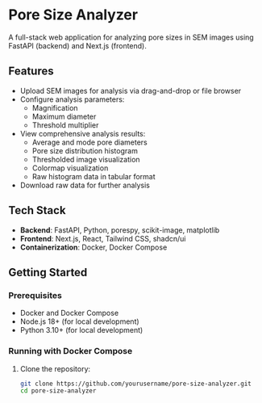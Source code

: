 # Pore Size Analyzer

A full-stack web application for analyzing pore sizes in SEM images using FastAPI (backend) and Next.js (frontend).

## Features

- Upload SEM images for analysis via drag-and-drop or file browser
- Configure analysis parameters:
  - Magnification
  - Maximum diameter
  - Threshold multiplier
- View comprehensive analysis results:
  - Average and mode pore diameters
  - Pore size distribution histogram
  - Thresholded image visualization
  - Colormap visualization
  - Raw histogram data in tabular format
- Download raw data for further analysis

## Tech Stack

- **Backend**: FastAPI, Python, porespy, scikit-image, matplotlib
- **Frontend**: Next.js, React, Tailwind CSS, shadcn/ui
- **Containerization**: Docker, Docker Compose

## Getting Started

### Prerequisites

- Docker and Docker Compose
- Node.js 18+ (for local development)
- Python 3.10+ (for local development)

### Running with Docker Compose

1. Clone the repository:
   ```bash
   git clone https://github.com/yourusername/pore-size-analyzer.git
   cd pore-size-analyzer
